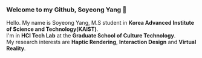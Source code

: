 ### Welcome to my Github, Soyeong Yang 🙌

<!--
**SoyeongYang/SoyeongYang** is a ✨ _special_ ✨ repository because its `README.md` (this file) appears on your GitHub profile.

Here are some ideas to get you started:

- 🔭 I’m currently working on ...
- 🌱 I’m currently learning ...
- 👯 I’m looking to collaborate on ...
- 🤔 I’m looking for help with ...
- 💬 Ask me about ...
- 📫 How to reach me: ...
- 😄 Pronouns: ...
- ⚡ Fun fact: ...
-->

Hello. My name is Soyeong Yang, M.S student in **Korea Advanced Institute of Science and Technology(KAIST)**.<br>
I'm in **HCI Tech Lab** at the **Graduate School of Culture Technology**.<br>
My research interests are **Haptic Rendering**, **Interaction Design** and **Virtual Reality**.
